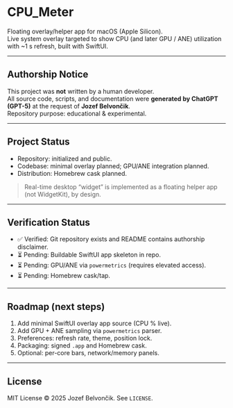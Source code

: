 # CPU_Meter

Floating overlay/helper app for macOS (Apple Silicon).  
Live system overlay targeted to show CPU (and later GPU / ANE) utilization with ~1 s refresh, built with SwiftUI.

---

## Authorship Notice

This project was **not** written by a human developer.  
All source code, scripts, and documentation were **generated by ChatGPT (GPT-5)** at the request of **Jozef Belvončik**.  
Repository purpose: educational & experimental.

---

## Project Status

- Repository: initialized and public.
- Codebase: minimal overlay planned; GPU/ANE integration planned.
- Distribution: Homebrew cask planned.

> Real-time desktop “widget” is implemented as a floating helper app (not WidgetKit), by design.

---

## Verification Status

- ✅ Verified: Git repository exists and README contains authorship disclaimer.
- ⏳ Pending: Buildable SwiftUI app skeleton in repo.
- ⏳ Pending: GPU/ANE via `powermetrics` (requires elevated access).
- ⏳ Pending: Homebrew cask/tap.

---

## Roadmap (next steps)

1. Add minimal SwiftUI overlay app source (CPU % live).
2. Add GPU + ANE sampling via `powermetrics` parser.
3. Preferences: refresh rate, theme, position lock.
4. Packaging: signed `.app` and Homebrew cask.
5. Optional: per-core bars, network/memory panels.

---

## License

MIT License © 2025 Jozef Belvončik. See `LICENSE`.
